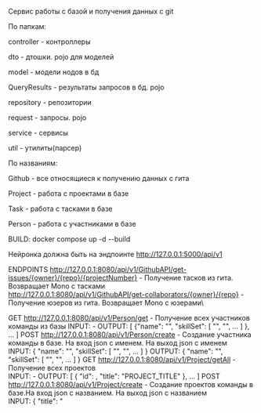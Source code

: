 Сервис работы с базой и получения данных с git

По папкам:

controller - контроллеры

dto - дтошки. pojo для моделей

model - модели нодов в бд

QueryResults - результаты запросов в бд. pojo

repository - репозитории

request - запросы. pojo

service - сервисы

util - утилиты(парсер)

По названиям:

Github - все относящиеся к получению данных с гита

Project - работа с проектами в базе

Task - работа с тасками в базе

Person - работа с участниками в базе

BUILD:
docker compose up -d --build

Нейронка должна быть на эндпоинте http://127.0.0.1:5000/api/v1

ENDPOINTS
http://127.0.0.1:8080/api/v1/GithubAPI/get-issues/{owner}/{repo}/{projectNumber} - Получение тасков из гита. Возвращает Mono с тасками\
http://127.0.0.1:8080/api/v1/GithubAPI/get-collaborators/{owner}/{repo} - Получение юзеров из гита. Возвращает Mono с юзерами\

GET http://127.0.0.1:8080/api/v1/Person/get - Получение всех участников команды из базы
INPUT: - 
OUTPUT: 
[
    {"name": "<NAME>", 
    "skillSet": [
            "<SKILL>", 
            "<SKILL>", 
            ...
        ]
    },
    ...
]
POST http://127.0.0.1:8080/api/v1/Person/create - Создание участника команды в базе. На вход json с именем. На выход json с именем\
INPUT:
{
    "name": "<NAME>",
    "skillSet": [
        "<SKILL>",
        "<SKILL>",
        ...
        ]
}
OUTPUT:
{
    "name": "<NAME>",
    "skillSet": [
            "<SKILL>",
            "<SKILL>",
            ...
        ]
}
GET http://127.0.0.1:8080/api/v1/Project/getAll - Получение всех проектов\
INPUT: -
OUTPUT:
[
    {
        "id": <ID>,
        "title": "PROJECT_TITLE"
    },
    ...
]
POST http://127.0.0.1:8080/api/v1/Project/create - Создание проектов команды в базе.На вход json с названием. На выход json с названием\
INPUT:
{
    "title": "<TITLE>",
}
OUTPUT:
{
    "title": "<TITLE>",
}
POST http://127.0.0.1:8080/api/v1/Project/contains - Создание связи между проектом и таском. На вход json с названием проекта и названием таска. На выход json с названием проекта и названием таска\
INPUT:
{
    "taskTitle": "<TASK_TITLE>",
    "projectTitle": "PROJECT_TITLE"
}
OUTPUT:
{
    "taskTitle": "<TASK_TITLE>",
    "projectTitle": "PROJECT_TITLE"
}
POST http://127.0.0.1:8080/api/v1/Project/members - Создание связи между проектом и участником команды. На вход json с названием проекта и именем. На выход json с названием проекта и именем\
INPUT:
{
    "projectTitle":"PROJECT_TITLE",
    "name": "<COLLABORATOR_NAME>"
}
OUTPUT:
{
    "projectTitle":"PROJECT_TITLE",
    "name": "<COLLABORATOR_NAME>"
}
GET http://127.0.0.1:8080/api/v1/Task/getAll - Получение всех тасков\
INPUT: -
OUTPUT:
[
    {
        "id": <ID>,
        "title": "<TITLE>",
        "content": "<CONTENT>",
        "status": "<OPEN/CLOSED>"
    },
    ...
]
POST http://127.0.0.1:8080/api/v1/Task/create - Создание таска в базе. На вход json с названием. На выход json с названием\
INPUT:
{
    "title": "<TITLE>",
    "content": "<CONTENT>",
    "status": "<OPEN/CLOSED>"
}
OUTPUT:
INPUT:
{
    "title": "<TITLE>",
    "content": "<CONTENT>",
    "status": "<OPEN/CLOSED>"
}
http://127.0.0.1:8080/api/v1/Task/assign - Создание связи между таском и участником. На вход json с именем участника и названием таска. На выход json с именем участник и названием таска
INPUT:
{
    "name": "<COLLABORATOR_NAME>",
    "title": "<TASK_TITLE>"
}
OUTPUT:
{
    "name": "<COLLABORATOR_NAME>",
    "title": "<TASK_TITLE>"
}

GET http://127.0.0.1:8080/api/v1/AI/relations - распределение всех тасков между всеми исполнителями от нейронки
INPUT: -
OUTPUT:
{
"assignments": [
        {
            "name": "COLLABORATOR_NAME",
            "title": "TASK_TITLE"
        }
    ]
}